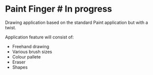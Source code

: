 # Paint Finger # In progress
Drawing application based on the standard Paint application but with a twist.

Application feature will consist of:

- Freehand drawing
- Various brush sizes
- Colour pallete
- Eraser
- Shapes

